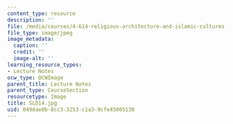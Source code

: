 ```yaml
---
content_type: resource
description: ''
file: /media/courses/4-614-religious-architecture-and-islamic-cultures-fall-2002/049dae0b8cc33253c1a39cfe45005138_SLD14.jpg
file_type: image/jpeg
image_metadata:
  caption: ''
  credit: ''
  image-alt: ''
learning_resource_types:
- Lecture Notes
ocw_type: OCWImage
parent_title: Lecture Notes
parent_type: CourseSection
resourcetype: Image
title: SLD14.jpg
uid: 049dae0b-8cc3-3253-c1a3-9cfe45005138
---
```

